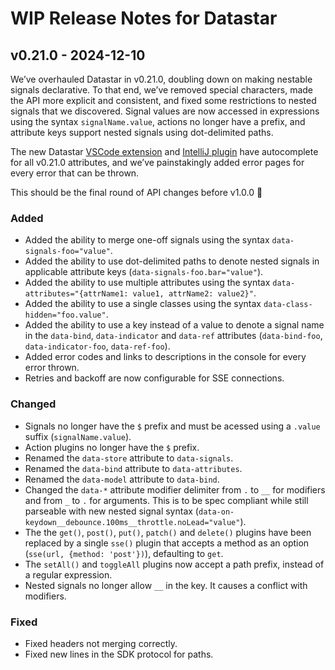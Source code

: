 # WIP Release Notes for Datastar

## v0.21.0 - 2024-12-10

We’ve overhauled Datastar in v0.21.0, doubling down on making nestable signals declarative. To that end, we’ve removed special characters, made the API more explicit and consistent, and fixed some restrictions to nested signals that we discovered. Signal values are now accessed in expressions using the syntax `signalName.value`, actions no longer have a prefix, and attribute keys support nested signals using dot-delimited paths.

The new Datastar [VSCode extension](https://marketplace.visualstudio.com/items?itemName=starfederation.datastar-vscode) and [IntelliJ plugin]() have autocomplete for all v0.21.0 attributes, and we’ve painstakingly added error pages for every error that can be thrown.

This should be the final round of API changes before v1.0.0 🚀

### Added

- Added the ability to merge one-off signals using the syntax `data-signals-foo="value"`.
- Added the ability to use dot-delimited paths to denote nested signals in applicable attribute keys (`data-signals-foo.bar="value"`).
- Added the ability to use multiple attributes using the syntax `data-attributes="{attrName1: value1, attrName2: value2}"`.
- Added the ability to use a single classes using the syntax `data-class-hidden="foo.value"`.
- Added the ability to use a key instead of a value to denote a signal name in the `data-bind`, `data-indicator` and `data-ref` attributes (`data-bind-foo`, `data-indicator-foo`, `data-ref-foo`).
- Added error codes and links to descriptions in the console for every error thrown.
- Retries and backoff are now configurable for SSE connections.

### Changed

- Signals no longer have the `$` prefix and must be acessed using a `.value` suffix (`signalName.value`).
- Action plugins no longer have the `$` prefix.
- Renamed the `data-store` attribute to `data-signals`.
- Renamed the `data-bind` attribute to `data-attributes`.
- Renamed the `data-model` attribute to `data-bind`.
- Changed the `data-*` attribute modifier delimiter from `.` to `__` for modifiers and from `_` to `.` for arguments. This is to be spec compliant while still parseable with new nested signal syntax (`data-on-keydown__debounce.100ms__throttle.noLead="value"`).
- The the `get()`, `post()`, `put()`, `patch()` and `delete()` plugins have been replaced by a single `sse()` plugin that accepts a method as an option (`sse(url, {method: 'post'})`), defaulting to `get`.
- The `setAll()` and `toggleAll` plugins now accept a path prefix, instead of a regular expression.
- Nested signals no longer allow `__` in the key. It causes a conflict with modifiers.

### Fixed

- Fixed headers not merging correctly.
- Fixed new lines in the SDK protocol for paths.